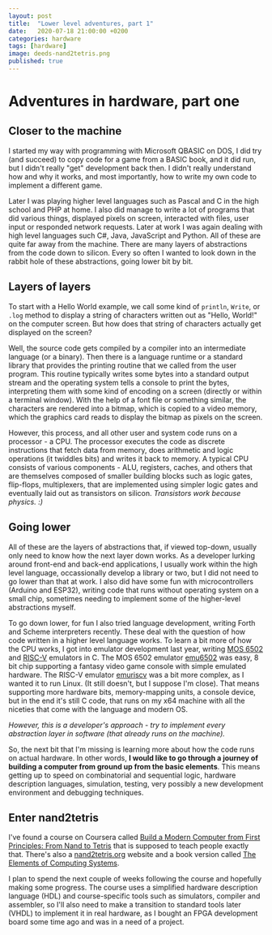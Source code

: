 ```yaml
---
layout: post
title:  "Lower level adventures, part 1"
date:   2020-07-18 21:00:00 +0200
categories: hardware
tags: [hardware]
image: deeds-nand2tetris.png
published: true
---
```


# Adventures in hardware, part one

## Closer to the machine

I started my way with programming with Microsoft QBASIC on DOS, I did try (and succeed) to copy code for a game from a BASIC book, and it did run, but I didn't really "get" development back then. I didn't really understand how and why it works, and most importantly, how to write my own code to implement a different game.

Later I was playing higher level languages such as Pascal and C in the high school and PHP at home. I also did manage to write a lot of programs that did various things, displayed pixels on screen, interacted with files, user input or responded network requests. Later at work I was again dealing with high level languages such C#, Java, JavaScript and Python. All of these are quite far away from the machine. There are many layers of abstractions from the code down to silicon. Every so often I wanted to look down in the rabbit hole of these abstractions, going lower bit by bit. 

## Layers of layers

To start with a Hello World example, we call some kind of `println`, `Write`, or `.log` method to display a string of characters written out as "Hello, World!" on the computer screen. But how does that string of characters actually get displayed on the screen? 

Well, the source code gets compiled by a compiler into an intermediate language (or a binary). Then there is a language runtime or a standard library that provides the printing routine that we called from the user program. This routine typically writes some bytes into a standard output stream and the operating system tells a console to print the bytes, interpreting them with some kind of encoding on a screen (directly or within a terminal window). With the help of a font file or something similar, the characters are rendered into a bitmap, which is copied to a video memory, which the graphics card reads to display the bitmap as pixels on the screen.
 
However, this process, and all other user and system code runs on a processor - a CPU. The processor executes the code as discrete instructions that fetch data from memory, does arithmetic and logic operations (it twiddles bits) and writes it back to memory. A typical CPU consists of various components - ALU, registers, caches, and others that are themselves composed of smaller building blocks such as logic gates, flip-flops, multiplexers, that are implemented using simpler logic gates and eventually laid out as transistors on silicon. *Transistors work because physics. :)*

## Going lower

All of these are the layers of abstractions that, if viewed top-down, usually only need to know how the next layer down works. As a developer lurking around front-end and back-end applications, I usually work within the high level language, occassionally develop a library or two, but I did not need to go lower than that at work. I also did have some fun with microcontrollers (Arduino and ESP32), writing code that runs without operating system on a small chip, sometimes needing to implement some of the higher-level abstractions myself.

To go down lower, for fun I also tried language development, writing Forth and Scheme interpreters recently. These deal with the question of how code written in a higher level language works. To learn a bit more of how the CPU works, I got into emulator development last year, writing [MOS 6502](https://en.wikipedia.org/wiki/MOS_Technology_6502) and [RISC-V](https://en.wikipedia.org/wiki/RISC-V) emulators in C. The MOS 6502 emulator [emu6502](https://github.com/jborza/emu6502) was easy, 8 bit chip supporting a fantasy video game console with simple emulated hardware. The RISC-V emulator [emuriscv](https://github.com/jborza/emuriscv) was a bit more complex, as I wanted it to run Linux. (It still doesn't, but I suppose I'm close). That means supporting more hardware bits, memory-mapping units, a console device, but in the end it's still C code, that runs on my x64 machine with all the niceties that come with the language and modern OS.

*However, this is a developer's approach - try to implement every abstraction layer in software (that already runs on the machine).*

So, the next bit that I'm missing is learning more about how the code runs on actual hardware. In other words, **I would like to go through a journey of building a computer from ground up from the basic elements**. This means getting up to speed on combinatorial and sequential logic, hardware description languages, simulation, testing, very possibly a new development environment and debugging techniques.

## Enter nand2tetris

I've found a course on Coursera called [Build a Modern Computer from First Principles: From Nand to Tetris](https://www.coursera.org/learn/build-a-computer) that is supposed to teach people exactly that. There's also a [nand2tetris.org](https://www.nand2tetris.org/) website and a book version called [The Elements of Computing Systems](https://www.amazon.com/Elements-Computing-Systems-Building-Principles/dp/0262640686/ref=ed_oe_p).

I plan to spend the next couple of weeks following the course and hopefully making some progress. The course uses a simplified hardware description language (HDL) and course-specific tools such as simulators, compiler and assembler, so I'll also need to make a transition to standard tools later (VHDL) to implement it in real hardware, as I bought an FPGA development board some time ago and was in a need of a project. 
